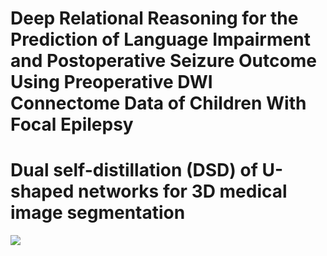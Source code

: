 # Deep Relational Reasoning for the Prediction of Language Impairment and Postoperative Seizure Outcome Using Preoperative DWI Connectome Data of Children With Focal Epilepsy
# Dual self-distillation (DSD) of U-shaped networks for 3D medical image segmentation
![](networks/DSD_network.png)
